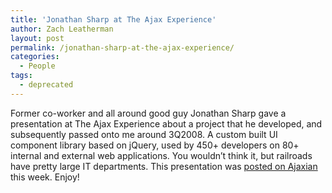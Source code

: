 ```yaml
---
title: 'Jonathan Sharp at The Ajax Experience'
author: Zach Leatherman
layout: post
permalink: /jonathan-sharp-at-the-ajax-experience/
categories:
  - People
tags:
  - deprecated
---
```


Former co-worker and all around good guy Jonathan Sharp gave a presentation at The Ajax Experience about a project that he developed, and subsequently passed onto me around 3Q2008. A custom built UI component library based on jQuery, used by 450+ developers on 80+ internal and external web applications. You wouldn’t think it, but railroads have pretty large IT departments. This presentation was [posted on Ajaxian](http://ajaxian.com/archives/jquery-ajax-experience-framework-videos) this week. Enjoy!
